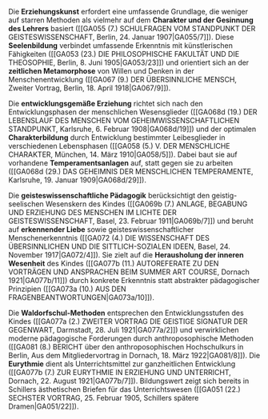 
Die **Erziehungskunst** erfordert eine umfassende Grundlage, die weniger auf starren Methoden als vielmehr auf dem **Charakter und der Gesinnung des Lehrers** basiert ([[GA055 (7.) SCHULFRAGEN VOM STANDPUNKT DER GEISTESWISSENSCHAFT, Berlin, 24. Januar 1907|GA055/7]]). Diese **Seelenbildung** verbindet umfassende Erkenntnis mit künstlerischen Fähigkeiten ([[GA053 (23.) DIE PHILOSOPHISCHE FAKULTÄT UND DIE THEOSOPHIE, Berlin, 8. Juni 1905|GA053/23]]) und orientiert sich an der **zeitlichen Metamorphose** von Willen und Denken in der Menschenentwicklung ([[GA067 (9.) DER ÜBERSINNLICHE MENSCH, Zweiter Vortrag, Berlin, 18. April 1918|GA067/9]]).

Die **entwicklungsgemäße Erziehung** richtet sich nach den Entwicklungsphasen der menschlichen Wesensglieder ([[GA068d (19.) DER LEBENSLAUF DES MENSCHEN VOM GEHEIMWISSENSCHAFTLICHEN STANDPUNKT, Karlsruhe, 6. Februar 1908|GA068d/19]]) und der optimalen **Charakterbildung** durch Entwicklung bestimmter Leibesglieder in verschiedenen Lebensphasen ([[GA058 (5.) V. DER MENSCHLICHE CHARAKTER, München, 14. März 1910|GA058/5]]). Dabei baut sie auf vorhandene **Temperamentsanlagen** auf, statt gegen sie zu arbeiten ([[GA068d (29.) DAS GEHEIMNIS DER MENSCHLICHEN TEMPERAMENTE, Karlsruhe, 19. Januar 1909|GA068d/29]]).

Die **geisteswissenschaftliche Pädagogik** berücksichtigt den geistig-seelischen Wesenskern des Kindes ([[GA069b (7.) ANLAGE, BEGABUNG UND ERZIEHUNG DES MENSCHEN IM LICHTE DER GEISTESWISSENSCHAFT, Basel, 23. Februar 1911|GA069b/7]]) und beruht auf **erkennender Liebe** sowie geisteswissenschaftlicher Menschenerkenntnis ([[GA072 (4.) DIE WISSENSCHAFT DES ÜBERSINNLICHEN UND DIE SITTLICH-SOZIALEN IDEEN, Basel, 24. November 1917|GA072/4]]). Sie zielt auf die **Herausholung der inneren Wesenheit** des Kindes ([[GA077b (11.) AUTOREFERATE ZU DEN VORTRÄGEN UND ANSPRACHEN BEIM SUMMER ART COURSE, Dornach 1921|GA077b/11]]) durch konkrete Erkenntnis statt abstrakter pädagogischer Prinzipien ([[GA073a (10.) AUS DEN FRAGENBEANTWORTUNGEN|GA073a/10]]).

Die **Waldorfschul-Methoden** entsprechen den Entwicklungsstufen des Kindes ([[GA077a (2.) ZWEITER VORTRAG DIE GEISTIGE SIGNATUR DER GEGENWART, Darmstadt, 28. Juli 1921|GA077a/2]]) und verwirklichen moderne pädagogische Forderungen durch anthroposophische Methoden ([[GA081 (8.) BERICHT über den anthroposophischen Hochschulkurs in Berlin, Aus dem Mitgliedervortrag in Dornach, 18. März 1922|GA081/8]]). Die **Eurythmie** dient als Unterrichtsmittel zur ganzheitlichen Entwicklung ([[GA077b (7.) ZUR EURYTHMIE IN ERZIEHUNG UND UNTERRICHT, Dornach, 22. August 1921|GA077b/7]]). Bildungswert zeigt sich bereits in Schillers ästhetischen Briefen für das Unterrichtswesen ([[GA051 (22.) SECHSTER VORTRAG, 25. Februar 1905, Schillers spätere Dramen|GA051/22]]).
